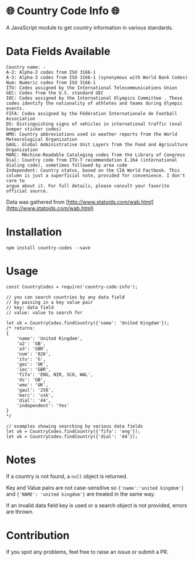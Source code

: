 # :globe_with_meridians: Country Code Info :globe_with_meridians:
A JavaScript module to get country information in various standards.

# Data Fields Available
```
Country name: -
A-2: Alpha-2 codes from ISO 3166-1
A-3: Alpha-3 codes from ISO 3166-1 (synonymous with World Bank Codes)
Num: Numeric codes from ISO 3166-1
ITU: Codes assigned by the International Telecommunications Union
GEC: Codes from the U.S. standard GEC
IOC: Codes assigned by the International Olympics Committee . These codes identify the nationality of athletes and teams during Olympic events.
FIFA: Codes assigned by the Fédération Internationale de Football Association 
DS: Distinguishing signs of vehicles in international traffic (oval bumper sticker codes)
WMO: Country abbreviations used in weather reports from the World Meteorological Organization
GAUL: Global Administrative Unit Layers from the Food and Agriculture Organization
MARC: MAchine-Readable Cataloging codes from the Library of Congress
Dial: Country code from ITU-T recommendation E.164 (international dialing code), sometimes followed by area code
Independent: Country status, based on the CIA World Factbook. This column is just a superficial note, provided for convenience. I don't care to
argue about it. For full details, please consult your favorite official source.
```
Data was gathered from [http://www.statoids.com/wab.html](http://www.statoids.com/wab.html)

# Installation
`npm install country-codes --save`

# Usage
```
const CountryCodes = require('country-code-info');

// you can search countries by any data field
// by passing in a key value pair
// key: data field
// value: value to search for

let uk = CountryCodes.findCountry({'name': 'United Kingdom'});
/* returns:
{
	'name': 'United Kingdom',
	'a2': 'GB',
	'a3': 'GBR',
	'num': '826',
	'itu': 'G',
	'gec': 'UK',
	'ioc': 'GBR',
	'fifa': 'ENG, NIR, SCO, WAL',
	'ds': 'GB',
	'wmo': 'UK',
	'gaul': '256',
	'marc': 'xxk',
	'dial': '44',
	'independent': 'Yes'
}
*/

// examples showing searching by various data fields
let uk = CountryCodes.findCountry({'fifa': 'eng'});
let uk = CountryCodes.findCountry({'dial': '44'});
```

# Notes 

If a country is not found, a `null` object is returned.

Key and Value pairs are not case-sensitive so `{'name':'united kingdom'}` and `{'NAME': 'united kingdom'}` are treated in the same way.

If an invalid data field key is used or a search object is not provided, errors are thrown.

# Contribution
If you spot any problems, feel free to raise an issue or submit a PR.
